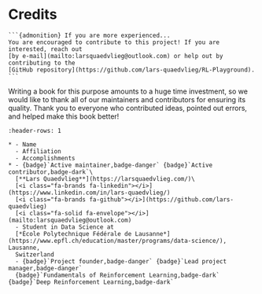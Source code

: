 # Credits

````{margin}
```{admonition} If you are more experienced...
You are encouraged to contribute to this project! If you are interested, reach out 
[by e-mail](mailto:larsquaedvlieg@outlook.com) or help out by contributing to the 
[GitHub repository](https://github.com/lars-quaedvlieg/RL-Playground).
```
````

Writing a book for this purpose amounts to a huge time investment, so we would like to thank all of our maintainers and 
contributors for ensuring its quality. Thank you to everyone who contributed ideas, pointed out errors, and helped make
this book better!

```{list-table} Major maintainers and contributors
:header-rows: 1

* - Name
  - Affiliation
  - Accomplishments  
* - {badge}`Active maintainer,badge-danger` {badge}`Active contributor,badge-dark`\
  [**Lars Quaedvlieg**](https://larsquaedvlieg.com/)\
  [<i class="fa-brands fa-linkedin"></i>](https://www.linkedin.com/in/lars-quaedvlieg/)
  [<i class="fa-brands fa-github"></i>](https://github.com/lars-quaedvlieg)
  [<i class="fa-solid fa-envelope"></i>](mailto:larsquaedvlieg@outlook.com)
  - Student in Data Science at 
  [*École Polytechnique Fédérale de Lausanne*](https://www.epfl.ch/education/master/programs/data-science/), Lausanne,
  Switzerland
  - {badge}`Project founder,badge-danger` {badge}`Lead project manager,badge-danger`
  {badge}`Fundamentals of Reinforcement Learning,badge-dark` {badge}`Deep Reinforcement Learning,badge-dark`
```